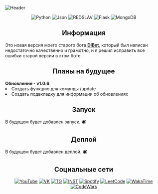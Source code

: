![Header](https://github.com/notinluvs/DSBot/blob/v1.0.7-aiogram-v2.25/assets/photo/DSBotPhoto.png?raw=true)

<div align="center">
	<img alt="Python" src="https://img.shields.io/badge/-Python-0b0e12?style=for-the-badge&logo=Python&logoColor=d6d6d6&" />
	<img alt="Json" src="https://img.shields.io/badge/-JSON-0b0e12?style=for-the-badge&logo=JSON&logoColor=d6d6d6&" />
	<img alt="REDSLAV" src="https://img.shields.io/badge/-REDSLAV-0b0e12?style=for-the-badge&logo=&logoColor=d6d6d6&" />
	<img alt="Flask" src="https://img.shields.io/badge/-Flask-0b0e12?style=for-the-badge&logo=Flask&logoColor=d6d6d6&" />
	<img alt="MongoDB" src="https://img.shields.io/badge/-MongoDB-0b0e12?style=for-the-badge&logo=MongoDB&logoColor=d6d6d6&" />
	
</div>

<h2 align="center">
	 Информация
</h2>

<div>
	<a>
		Это новая версия моего старого бота <b><a href="https://github.com/dontkillmeseptember/DiBot">DIBot</a></b>, который был написан недостаточно качественно и грамотно, и я решил исправить все ошибки старой версии в этом боте.
	</a>
</div>

<h2 align="center">
	 Планы на будущее
</h2>

<div>
	<b>Обновление - v1.0.6</b>
	<li><s>Создать функцию для команды /update</s></li>
	<li>Создать подвкладку для информации об обновлениях</li>
</div>

<h2 align="center">
	 Запуск
</h2>

<div>
	<a>
		В будущем будет добавлен запуск. <a href="https://www.youtube.com/watch?v=DhLLF6cAn-s">🕊️</a>
	</a>
</div>

<h2 align="center">
	 Деплой
</h2>

<div>
	<a>
		В будущем будет добавлен деплой. <a href="https://www.youtube.com/watch?v=DhLLF6cAn-s">🕊️</a>
	</a>
</div>

<h2 align="center">
	Социальные сети
</h2>

<div align="center">
	<a href="https://www.youtube.com/channel/UCfIR8KClMlEUKm-xKMHZTVA"><img alt="YouTube" src="https://img.shields.io/badge/-YouTube-757784?style=for-the-badge&logo=YouTube&logoColor=d6d6d6" /></a>
	<a href="https://vk.com/dontkillmeseptember"><img alt="VK" src="https://img.shields.io/badge/-VK-757784?style=for-the-badge&logo=VK&logoColor=d6d6d6" /></a>
	<a href="https://t.me/slavkkkkk"><img alt="TG" src="https://img.shields.io/badge/-Telegram-757784?style=for-the-badge&logo=Telegram&logoColor=d6d6d6" /></a>
	<a href="https://www.instagram.com/dontkillmeseptember/"><img alt="INST" src="https://img.shields.io/badge/-inst-757784?style=for-the-badge&logo=instagram&logoColor=d6d6d6" /></a>
	<a href="https://open.spotify.com/user/uen4j6kuiuxgc7jf2td9ludfz"><img alt="Spotify" src="https://img.shields.io/badge/-Spotify-757784?style=for-the-badge&logo=Spotify&logoColor=d6d6d6" /></a>
	<a href="https://leetcode.com/killmeseptember/"><img alt="LeetCode" src="https://img.shields.io/badge/-LeetCode-757784?style=for-the-badge&logo=LeetCode&logoColor=d6d6d6" /></a>
	<a href="https://wakatime.com/@HahIWillWin"><img alt="WakaTime" src="https://img.shields.io/badge/-WakaTime-757784?style=for-the-badge&logo=WakaTime&logoColor=d6d6d6" /></a>
	<a href="https://www.codewars.com/users/dontkillmeseptember"><img alt="CodeWars" src="https://img.shields.io/badge/-codewars-757784?style=for-the-badge&logo=codewars&logoColor=d6d6d6" /></a>
</div>

